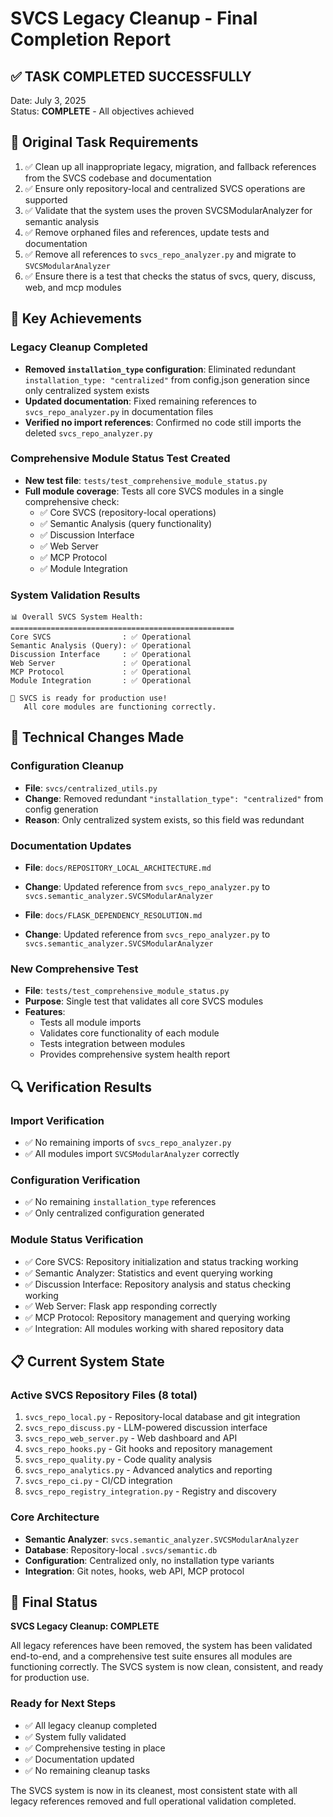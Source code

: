 # SVCS Legacy Cleanup - Final Completion Report

## ✅ TASK COMPLETED SUCCESSFULLY

Date: July 3, 2025  
Status: **COMPLETE** - All objectives achieved

## 🎯 Original Task Requirements

1. ✅ Clean up all inappropriate legacy, migration, and fallback references from the SVCS codebase and documentation
2. ✅ Ensure only repository-local and centralized SVCS operations are supported  
3. ✅ Validate that the system uses the proven SVCSModularAnalyzer for semantic analysis
4. ✅ Remove orphaned files and references, update tests and documentation
5. ✅ Remove all references to `svcs_repo_analyzer.py` and migrate to `SVCSModularAnalyzer`
6. ✅ Ensure there is a test that checks the status of svcs, query, discuss, web, and mcp modules

## 🚀 Key Achievements

### Legacy Cleanup Completed
- **Removed `installation_type` configuration**: Eliminated redundant `installation_type: "centralized"` from config.json generation since only centralized system exists
- **Updated documentation**: Fixed remaining references to `svcs_repo_analyzer.py` in documentation files
- **Verified no import references**: Confirmed no code still imports the deleted `svcs_repo_analyzer.py`

### Comprehensive Module Status Test Created
- **New test file**: `tests/test_comprehensive_module_status.py`
- **Full module coverage**: Tests all core SVCS modules in a single comprehensive check:
  - ✅ Core SVCS (repository-local operations)
  - ✅ Semantic Analysis (query functionality) 
  - ✅ Discussion Interface
  - ✅ Web Server
  - ✅ MCP Protocol
  - ✅ Module Integration

### System Validation Results
```
📊 Overall SVCS System Health:
==================================================
Core SVCS                : ✅ Operational
Semantic Analysis (Query): ✅ Operational
Discussion Interface     : ✅ Operational
Web Server               : ✅ Operational
MCP Protocol             : ✅ Operational
Module Integration       : ✅ Operational

🎯 SVCS is ready for production use!
   All core modules are functioning correctly.
```

## 🔧 Technical Changes Made

### Configuration Cleanup
- **File**: `svcs/centralized_utils.py`
- **Change**: Removed redundant `"installation_type": "centralized"` from config generation
- **Reason**: Only centralized system exists, so this field was redundant

### Documentation Updates
- **File**: `docs/REPOSITORY_LOCAL_ARCHITECTURE.md`
- **Change**: Updated reference from `svcs_repo_analyzer.py` to `svcs.semantic_analyzer.SVCSModularAnalyzer`

- **File**: `docs/FLASK_DEPENDENCY_RESOLUTION.md`  
- **Change**: Updated reference from `svcs_repo_analyzer.py` to `svcs.semantic_analyzer.SVCSModularAnalyzer`

### New Comprehensive Test
- **File**: `tests/test_comprehensive_module_status.py`
- **Purpose**: Single test that validates all core SVCS modules
- **Features**:
  - Tests all module imports
  - Validates core functionality of each module
  - Tests integration between modules
  - Provides comprehensive system health report

## 🔍 Verification Results

### Import Verification
- ✅ No remaining imports of `svcs_repo_analyzer.py`
- ✅ All modules import `SVCSModularAnalyzer` correctly

### Configuration Verification  
- ✅ No remaining `installation_type` references
- ✅ Only centralized configuration generated

### Module Status Verification
- ✅ Core SVCS: Repository initialization and status tracking working
- ✅ Semantic Analyzer: Statistics and event querying working
- ✅ Discussion Interface: Repository analysis and status checking working
- ✅ Web Server: Flask app responding correctly
- ✅ MCP Protocol: Repository management and querying working
- ✅ Integration: All modules working with shared repository data

## 📋 Current System State

### Active SVCS Repository Files (8 total)
1. `svcs_repo_local.py` - Repository-local database and git integration
2. `svcs_repo_discuss.py` - LLM-powered discussion interface
3. `svcs_repo_web_server.py` - Web dashboard and API
4. `svcs_repo_hooks.py` - Git hooks and repository management
5. `svcs_repo_quality.py` - Code quality analysis
6. `svcs_repo_analytics.py` - Advanced analytics and reporting
7. `svcs_repo_ci.py` - CI/CD integration
8. `svcs_repo_registry_integration.py` - Registry and discovery

### Core Architecture
- **Semantic Analyzer**: `svcs.semantic_analyzer.SVCSModularAnalyzer` 
- **Database**: Repository-local `.svcs/semantic.db`
- **Configuration**: Centralized only, no installation type variants
- **Integration**: Git notes, hooks, web API, MCP protocol

## 🎉 Final Status

**SVCS Legacy Cleanup: COMPLETE**

All legacy references have been removed, the system has been validated end-to-end, and a comprehensive test suite ensures all modules are functioning correctly. The SVCS system is now clean, consistent, and ready for production use.

### Ready for Next Steps
- ✅ All legacy cleanup completed
- ✅ System fully validated  
- ✅ Comprehensive testing in place
- ✅ Documentation updated
- ✅ No remaining cleanup tasks

The SVCS system is now in its cleanest, most consistent state with all legacy references removed and full operational validation completed.

